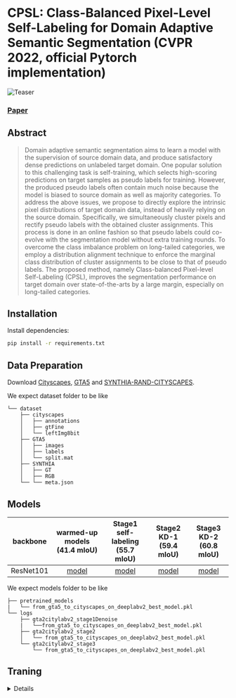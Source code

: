 # CPSL: Class-Balanced Pixel-Level Self-Labeling for Domain Adaptive Semantic Segmentation (CVPR 2022, official Pytorch implementation)

![Teaser](docs/overview.png)

### [Paper](https://arxiv.org/abs/2203.09744)

## Abstract
>Domain adaptive semantic segmentation aims to learn a model with the supervision of source domain data, and produce satisfactory dense predictions on unlabeled target domain. One popular solution to this challenging task is self-training, which selects high-scoring predictions on target samples as pseudo labels for training. However, the produced pseudo labels often contain much noise because the model is biased to source domain as well as majority categories. To address the above issues, we propose to directly explore the intrinsic pixel distributions of target domain data, instead of heavily relying on the source domain. Specifically, we simultaneously cluster pixels and rectify pseudo labels with the obtained cluster assignments. This process is done in an online fashion so that pseudo labels could co-evolve with the segmentation model without extra training rounds. To overcome the class imbalance problem on long-tailed categories, we employ a distribution alignment technique to enforce the marginal class distribution of cluster assignments to be close to that of pseudo labels. The proposed method, namely Class-balanced Pixel-level Self-Labeling (CPSL), improves the segmentation performance on target domain over state-of-the-arts by a large margin, especially on long-tailed categories.

## Installation
Install dependencies:
```bash
pip install -r requirements.txt
```
## Data Preparation 
Download [Cityscapes](https://www.cityscapes-dataset.com/), [GTA5](https://download.visinf.tu-darmstadt.de/data/from_games/) and [SYNTHIA-RAND-CITYSCAPES](http://synthia-dataset.net/downloads/).

We expect dataset folder to be like
```
└── dataset
    ├── cityscapes
    │   ├── annotations
    │   ├── gtFine
    │   └── leftImg8bit
    ├── GTA5
    │   ├── images
    │   ├── labels
    │   └── split.mat
    ├── SYNTHIA
    │   ├── GT
    │   ├── RGB
    └── └── meta.json

```

## Models
| backbone  | warmed-up models (41.4 mIoU) | Stage1 self-labeling (55.7 mIoU) |  Stage2 KD-1 (59.4 mIoU) | Stage3 KD-2 (60.8 mIoU) |
|:----------:|:------:|:----:|:----:|:----:|
| ResNet101 | [model](https://drive.google.com/file/d/1g6J1PpX1mYorNWGcj9mbnvpK8WNQMMDG/view?usp=sharing) | [model](https://drive.google.com/file/d/1NMcdUUBzwdhosGdiIFJZUll_p9nQ-i5O/view?usp=sharing) | [model](https://drive.google.com/file/d/1OkKjlDRRzOYLWUETHLo55YMqKf0O8ySy/view?usp=sharing) | [model](https://drive.google.com/file/d/1ImTM4aBk0STMXCmJiQs1HWmEBKeL4xs4/view?usp=sharing) | 

We expect models folder to be like
```
├── pretrained_models
|   └── from_gta5_to_cityscapes_on_deeplabv2_best_model.pkl
└── logs
    ├── gta2citylabv2_stage1Denoise
    |   └──from_gta5_to_cityscapes_on_deeplabv2_best_model.pkl
    ├── gta2citylabv2_stage2
    │   └── from_gta5_to_cityscapes_on_deeplabv2_best_model.pkl
    └── gta2citylabv2_stage3
        └── from_gta5_to_cityscapes_on_deeplabv2_best_model.pkl

```
 
  
## Traning
<details>
- **Stage1.**
    * Generate soft pseudo label.
    ```bash
    python generate_pseudo_label.py --name gta2citylabv2_warmup_soft --soft --resume_path  \
    ./pretrained_models/from_gta5_to_cityscapes_on_deeplabv2_best_model.pkl --no_droplast
    ```
    * Calculate prototypes for weight initialization.
    ```bash
    python calc_prototype.py --resume_path \
    ./pretrained_models/from_gta5_to_cityscapes_on_deeplabv2_best_model.pkl
    ```
    * Calculate class distribution.
    ```bash
    python generate_class_distribution.py --name gta2citylabv2_warmup_soft --soft \
    --resume_path  ./pretrained_models/from_gta5_to_cityscapes_on_deeplabv2_best_model.pkl --no_droplast --class_balance
    ```
    * Calculate class distribution.
    ```train stage1
    python train.py --name gta2citylabv2_stage1Denoise --used_save_pseudo --ema --proto_rectify\
    --path_soft Pseudo/gta2citylabv2_warmup_soft \
    --resume_path ./pretrained_models/from_gta5_to_cityscapes_on_deeplabv2_best_model.pkl \
    --rce --proto_consistW 5 --SL_lambda 0.1
    ```
- **Stage2.**
    * Generate soft pseudo label.
    ```bash
    python generate_pseudo_label.py --name gta2citylabv2_stage1Denoise --flip \
    --resume_path ./logs/gta2citylabv2_stage1Denoise/from_gta5_to_cityscapes_on_deeplabv2_best_model.pkl --no_droplast
    ```   
    * train stage2.
    ```bash
    python train.py --name gta2citylabv2_stage2 --stage stage2 --used_save_pseudo \
    --path_LP Pseudo/gta2citylabv2_stage1Denoise \
    --resume_path ./logs/gta2citylabv2_stage1Denoise/from_gta5_to_cityscapes_on_deeplabv2_best_model.pkl \
    --S_pseudo 1 --threshold 0.95 --distillation 1 --finetune --lr 6e-4 --student_init simclr --bn_clr --no_resume
    ```   
- **Stage3.**
    * Generate soft pseudo label.
    ```bash
    python generate_pseudo_label.py --name gta2citylabv2_stage2 --flip \
    --resume_path ./logs/gta2citylabv2_stage1Denoise/from_gta5_to_cityscapes_on_deeplabv2_best_model.pkl --no_droplast\
    --bn_clr --student_init simclr
    ```   
    * train stage3.
    ```bash
    python train.py --name gta2citylabv2_stage3 --stage stage3 --used_save_pseudo \
    --path_LP Pseudo/gta2citylabv2_stage2 \
    --resume_path ./logs/gta2citylabv2_stage2/from_gta5_to_cityscapes_on_deeplabv2_best_model.pkl \
    --S_pseudo 1 --threshold 0.95 --distillation 1 --finetune --lr 6e-4 --student_init simclr --bn_clr --ema_bn
    ```  
    
    
    

